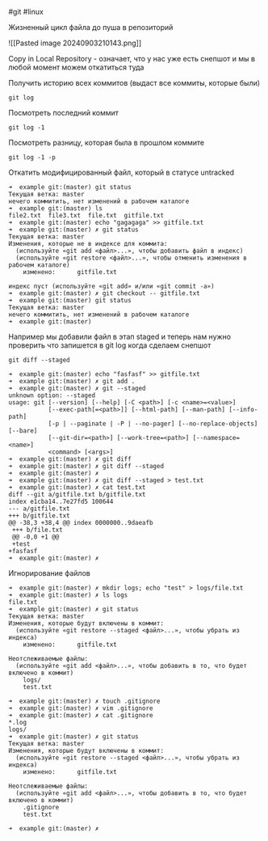 #git #linux 

Жизненный цикл файла до пуша в репозиторий

![[Pasted image 20240903210143.png]]

Copy in Local Repository - означает, что у нас уже есть снепшот и мы в любой момент можем откатиться туда

Получить историю всех коммитов (выдаст все коммиты, которые были)

```
git log
```

Посмотреть последний коммит

```
git log -1
```

Посмотреть разницу, которая была в прошлом коммите

```
git log -1 -p
```

Откатить модифицированный файл, который в статусе untracked

```
➜  example git:(master) git status
Текущая ветка: master
нечего коммитить, нет изменений в рабочем каталоге
➜  example git:(master) ls  
file2.txt  file3.txt  file.txt  gitfile.txt
➜  example git:(master) echo "gagagaga" >> gitfile.txt 
➜  example git:(master) ✗ git status
Текущая ветка: master
Изменения, которые не в индексе для коммита:
  (используйте «git add <файл>...», чтобы добавить файл в индекс)
  (используйте «git restore <файл>...», чтобы отменить изменения в рабочем каталоге)
	изменено:      gitfile.txt

индекс пуст (используйте «git add» и/или «git commit -a»)
➜  example git:(master) ✗ git checkout -- gitfile.txt 
➜  example git:(master) git status
Текущая ветка: master
нечего коммитить, нет изменений в рабочем каталоге
➜  example git:(master) 

```

Например мы добавили файл в этап staged и теперь нам нужно проверить что запишется в git log когда сделаем снепшот

```
git diff --staged
```

```
➜  example git:(master) echo "fasfasf" >> gitfile.txt 
➜  example git:(master) ✗ git add . 
➜  example git:(master) ✗ git --staged
unknown option: --staged
usage: git [--version] [--help] [-C <path>] [-c <name>=<value>]
           [--exec-path[=<path>]] [--html-path] [--man-path] [--info-path]
           [-p | --paginate | -P | --no-pager] [--no-replace-objects] [--bare]
           [--git-dir=<path>] [--work-tree=<path>] [--namespace=<name>]
           <command> [<args>]
➜  example git:(master) ✗ git diff
➜  example git:(master) ✗ git diff --staged
➜  example git:(master) ✗ 
➜  example git:(master) ✗ git diff --staged > test.txt
➜  example git:(master) ✗ cat test.txt 
diff --git a/gitfile.txt b/gitfile.txt
index e1cba14..7e27fd5 100644
--- a/gitfile.txt
+++ b/gitfile.txt
@@ -38,3 +38,4 @@ index 0000000..9daeafb
 +++ b/file.txt
 @@ -0,0 +1 @@
 +test
+fasfasf
➜  example git:(master) ✗ 

```


Игнорирование файлов

```
➜  example git:(master) ✗ mkdir logs; echo "test" > logs/file.txt
➜  example git:(master) ✗ ls logs 
file.txt
➜  example git:(master) ✗ git status
Текущая ветка: master
Изменения, которые будут включены в коммит:
  (используйте «git restore --staged <файл>...», чтобы убрать из индекса)
	изменено:      gitfile.txt

Неотслеживаемые файлы:
  (используйте «git add <файл>...», чтобы добавить в то, что будет включено в коммит)
	logs/
	test.txt

➜  example git:(master) ✗ touch .gitignore
➜  example git:(master) ✗ vim .gitignore 
➜  example git:(master) ✗ cat .gitignore 
*.log
logs/
➜  example git:(master) ✗ git status
Текущая ветка: master
Изменения, которые будут включены в коммит:
  (используйте «git restore --staged <файл>...», чтобы убрать из индекса)
	изменено:      gitfile.txt

Неотслеживаемые файлы:
  (используйте «git add <файл>...», чтобы добавить в то, что будет включено в коммит)
	.gitignore
	test.txt

➜  example git:(master) ✗ 

```